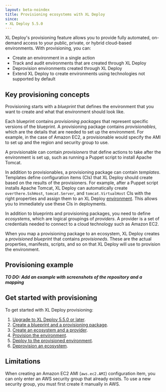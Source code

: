 ```yaml
---
layout: beta-noindex
title: Provisioning ecosystems with XL Deploy
since:
- XL Deploy 5.5.0
---
```


XL Deploy's provisioning feature allows you to provide fully automated, on-demand access to your public, private, or hybrid cloud-based environments. With provisioning, you can:

* Create an environment in a single action
* Track and audit environments that are created through XL Deploy
* Deprovision environments created through XL Deploy
* Extend XL Deploy to create environments using technologies not supported by default

## Key provisioning concepts

Provisioning starts with a *blueprint* that defines the environment that you want to create and what that environment should look like.

Each blueprint contains *provisioning packages* that represent specific versions of the blueprint. A provisioning package contains *provisionables*, which are the details that are needed to set up the environment. For example, in the case of Amazon EC2, a provisionable would specify the AMI to set up and the region and security group to use.

A provisionable can contain *provisioners* that define actions to take after the environment is set up, such as running a Puppet script to install Apache Tomcat.

In addition to provisionables, a provisioning package can contain *templates*. Templates define configuration items (CIs) that XL Deploy should create based on the results of the provisioners. For example, after a Puppet script installs Apache Tomcat, XL Deploy can automatically create `overthere.SshHost`, `tomcat.Server`, and `tomcat.VirtualHost` CIs with the right properties and assign them to an XL Deploy [environment](/xl-deploy/how-to/create-an-environment-in-xl-deploy.html). This allows you to immediately use these CIs in deployments.

In addition to blueprints and provisioning packages, you need to define *ecosystems*, which are logical groupings of *providers*. A provider is a set of credentials needed to connect to a cloud technology such as Amazon EC2.

When you map a provisioning package to an ecosystem, XL Deploy creates a *provisioned blueprint* that contains *provisioneds*. These are the actual properties, manifests, scripts, and so on that XL Deploy will use to provision the environment.

## Provisioning example

***TO DO: Add an example with screenshots of the repository and a mapping***

## Get started with provisioning

To get started with XL Deploy provisioning:

1. [Upgrade to XL Deploy 5.5.0 or later](/xl-deploy/5.5.x/releasemanual.html).
1. [Create a blueprint and a provisioning package](/xl-deploy/how-to/create-a-provisioning-package.html).
1. [Create an ecosystem and a provider](/xl-deploy/how-to/create-an-ecosystem.html).
1. [Provision the environment](/xl-deploy/how-to/provision-an-ecosystem.html).
1. [Deploy to the provisioned environment](/xl-deploy/how-to/deploy-to-a-provisioned-ecosystem.html).
1. [Deprovision an ecosystem](/xl-deploy/how-to/deprovision-an-ecosystem.html).

## Limitations

When creating an Amazon EC2 AMI (`aws.ec2.AMI`) configuration item, you can only enter an AWS security group that already exists. To use a new security group, you must first create it manually in AWS.
